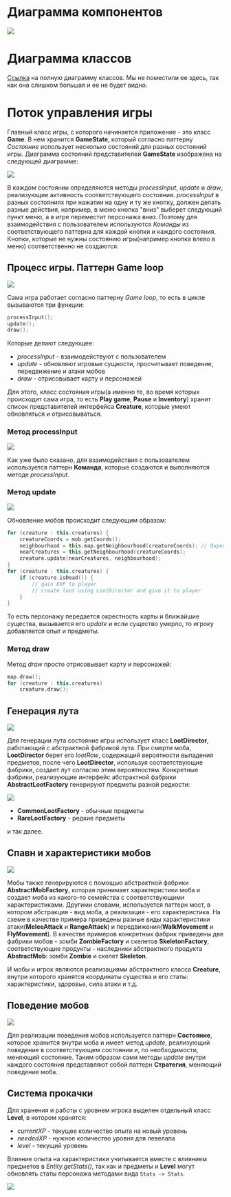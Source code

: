 # Диаграмма компонентов

![](img/components.svg)

# Диаграмма классов
[Ссылка](everything.svg) на полную диаграмму классов. Мы не поместили ее здесь, так как она слишком большая и ее не будет видно.

# Поток управления игры

Главный класс игры, с которого начинается приложение - это класс **Game**. В нем хранится **GameState**, который согласно паттерну _Состояние_ использует несколько состояний для разных состояний игры. Диаграмма состояний представителей **GameState** изображена на следующей диаграмме:

![](img/game-states.png)

В каждом состоянии определяются методы _processInput_, _update_ и _draw_, реализующие активность соответствующего состояния. _processInput_ в разных состояниях при нажатии на одну и ту же кнопку, должен делать разные действия, например, в меню кнопка "вниз" выберет следующий пункт меню, а в игре переместит персонажа вниз. Поэтому для взаимодействия с пользователем используются _Команды_ из соответствующего паттерна для каждой кнопки и каждого состояния. Кнопки, которые не нужны состоянию игры(например кнопка влево в меню) соответственно не создаются.

## Процесс игры. Паттерн Game loop
![](img/states-classes.svg)

Сама игра работает согласно паттерну _Game loop_, то есть в цикле вызываются три функции:
```kotlin
processInput();
update();
draw();
```
Которые делают следующее:
- _processInput_ - взаимодействуют с пользователем
- _update_ - обновляют игровые сущности, просчитывает поведение, передвижение и атаки мобов
- _draw_ - отрисовывает карту и персонажей

Для этого, класс состояния игры(а именно те, во время которых происходит сама игра, то есть **Play game**, **Pause** и **Inventory**) хранит список представителей интерфейса **Creature**, которые умеют обновляться и отрисовываться.

### Метод processInput

![](img/controls-classes.svg)

Как уже было сказано, для взаимодействия с пользователем используется паттерн **Команда**, которые создаются и выполняются методе _processInput_.

### Метод update
![](img/creatures-classes.svg)

Обновление мобов происходит следующим образом:

```kotlin
for (creature : this.creatures) {
	creatureCoords = mob.getCoords();
	neighbourhood = this.map.getNeighbourhood(creatureCoords); // Окрестность на карте
	nearCreatures = this.getNeighbourhood(creatureCoords);
	creature.update(nearCreatures, neighbourhood);
}
for (creature : this.creatures) {
	if (creature.isDead()) {
		// gain EXP to player
		// create loot using LootDirector and give it to player
	}
}
```

То есть персонажу передается окрестность карты и ближайшие существа, вызывается его _update_ и если существо умерло, то игроку добавляется опыт и предметы.

### Метод draw

Метод _draw_ просто отрисовывает карту и персонажей:

```kotlin
map.draw();
for (creature : this.creatures)
	creature.draw();
```

## Генерация лута
![](img/items-classes.svg)

Для генерации лута состояние игры использует класс **LootDirector**, работающий с абстрактной фабрикой лута. При смерти моба, **LootDirector** берет его _lootRow_, содержащий вероятности выпадения предметов, после чего **LootDirector**, используя соответствующие фабрики, создает лут согласно этим вероятностям. Конкретные фабрики, реализующие интерфейс абстрактной фабрики **AbstractLootFactory** генерируют предметы разной редкости:

![](img/items-factories-classes.svg)

- **CommonLootFactory** - обычные предметы
- **RareLootFactory** - редкие предметы

и так далее.

## Спавн и характеристики мобов

![](img/stats-classes.svg)

Мобы также генерируются с помощью абстрактной фабрики **AbstractMobFactory**, которая принимает характеристики моба и создает моба из какого-то семейства с соответствующими характеристиками. Другими словами, используется паттерн мост, в котором абстракция - вид моба, а реализация - его характеристика. На схеме в качестве примера приведены разные виды характеристики атаки(**MeleeAttack** и **RangeAttack**) и передвижения(**WalkMovement** и **FlyMovement**). В качестве примеров конкретных фабрик приведены две фабрики мобов - зомби **ZombieFactory** и скелетов **SkeletonFactory**, соответствующие продукты - наследники абстрактного продукта **AbstractMob**: зомби **Zombie** и скелет **Skeleton**.

И мобы и игрок являются реализациями абстрактного класса **Creature**, внутри которого хранятся координаты существа и его статы: характеристики, здоровье, сила атаки и т.д.

## Поведение мобов

![](img/mob-states-classes.svg)

Для реализации поведения мобов используется паттерн **Состояние**, которое хранится внутри моба и имеет метод _update_, реализующий поведение в соответствующем состоянии и, по необходимости, меняющий состояние. Таким образом сами методы _update_ внутри каждого состояния представляют собой паттерн **Стратегия**, меняющий поведение моба.

## Система прокачки

Для хранения и работы с уровнем игрока выделен отдельный класс **Level**, в котором хранятся:

- _currentXP_ - текущее количество опыта на новый уровень
- _neededXP_ - нужное количество уровня для левелапа
- _level_ - текущий уровень

Влияние опыта на характеристики учитывается вместе с влиянием предметов в _Entity.getStats()_, так как и предметы и **Level** могут обновлять статы персонажа методами вида ```Stats -> Stats```.

![](img/map-classes.svg)